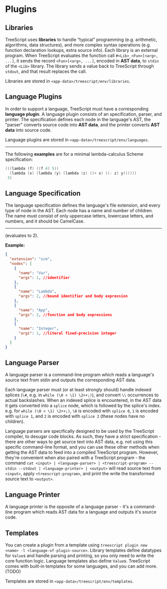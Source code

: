# Plugins

## Libraries

TreeScript uses **libraries** to handle “typical” programming (e.g. arithmetic, algorithms, data structures), and more complex syntax operations (e.g. function declaration lookups, extra source info). Each library is an external program. When TreeScript evaluates the function call `#<Lib>_<Fun>[<arg>, ...]`, it sends the record `<Fun>[<arg>, ...]`, encoded in **AST data**, to  `stdin` of the `<Lib>` library. The library sends a value back to TreeScript through `stdout`, and that result replaces the call.

Libraries are stored in `<app-data>/treescript/env/libraries`.

## Language Plugins

In order to support a language, TreeScript must have a corresponding **language plugin**. A language plugin consists of an specification, parser, and printer. The specification defines each node in the language's AST, the "parser" converts source code into **AST data**, and the printer converts **AST data** into source code.

Language plugins are stored in `<app-data>/treescript/env/languages`.

---

The following **examples** are for a minimal lambda-calculus Scheme specification:

```s
(((lambda (f) ((f 4) 5))
  (lambda (x) (lambda (y) (lambda (z) ((+ x) ((- z) y))))))
 3)
```

## Language Specification

The language specification defines the language's file extension, and every type of node in the AST. Each node has a name and number of children. The name must consist of only uppercase letters, lowercase letters, and numbers, and it should be CamelCase.

---

(evaluates to 2).

**Example:**

```json
{
  "extension": "scm",
  "nodes": [
    {
      "name": "Var",
      "args": 1, //identifier
    },
    {
      "name": "Lambda",
      "args": 2, //bound identifier and body expression
    },
    {
      "name": "App",
      "args": 2, //function and body expressions
    },
    {
      "name": "Integer",
      "args": 1, //literal fixed-precision integer
    }
  ]
}
```

## Language Parser

A language parser is a command-line program which reads a language's source text from stdin and outputs the corresponding AST data.

Each language parser must (or at least strongly should) handle indexed splices (`\#`, e.g. in `while (\0 < \1) \2++;)`), and convert `\\` occurrences to actual backslashes. When an indexed splice is encountered, in the AST data it gets converted into a `splice` node, which is followed by the splice's index. e.g. for `while (\0 < \1) \2++;)`, `\0` is encoded with `splice 0`, `1` is encoded with `splice 1`, and `2` is encoded with
`splice 2` (these nodes have no children).

Language parsers are specifically designed to be used by the TreeScript compiler, to desugar code blocks. As such, they have a strict specification - there are other ways to get source text into AST data, e.g. not using this specific command-line format, and you can use these other methods when getting the AST data to feed into a compiled TreeScript program. However, they're convenient when also paired with a TreeScript program - the command `cat <input> | <language-parser> | <treescript-program> --stdin --stdout | <language-printer> | <output>` will read source text from `<input>`, apply `<treescript-program>`, and print the write the transformed source text to `<output>`.

## Language Printer

A language printer is the opposite of a language parser - it's a command-line program which reads AST data for a language and outputs it's source code.

## Templates

You can create a plugin from a template using `treescript plugin new <name> -l <language-of-plugin-source>`. Library templates define datatypes for `Value`s and handle parsing and printing, so you only need to write the core function logic. Language templates also define `Value`s. TreeScript comes with built-in templates for some languages, and you can add more. (TODO)

Templates are stored in `<app-data>/treescript/env/templates`.
